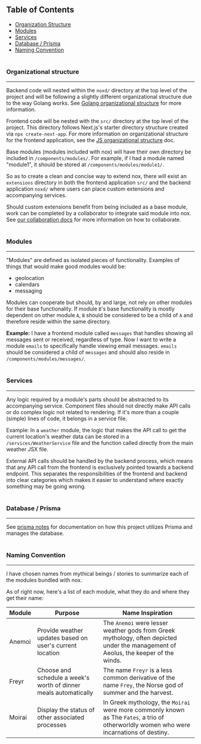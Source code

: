 ## Table of Contents
- [Organization Structure](#organizational-structure)
- [Modules](#modules)
- [Services](#services)
- [Database / Prisma](#database--prisma)
- [Naming Convention](#naming-convention)
<br></br>

### Organizational structure
---
Backend code will nested within the `noxd/` directory at the top level of the project and will be following a slightly different organizational structure due to the way Golang works. See [Golang organizational structure](./golang/organizational-structure.md) for more information.

Frontend code will be nested with the `src/` directory at the top level of the project. This directory follows Next.js's starter directory structure created via `npx create-next-app`. For more information on organizational structure for the frontend application, see the [JS organizational structure](./js/organizational-structure.md) doc.

Base modules (modules included with nox) will have their own directory be included in `/components/modules/`. For example, if I had a module named "module1", it should be stored at `/components/modules/module1/`.

So as to create a clean and concise way to extend nox, there will exist an `extensions` directory in both the frontend application `src/` and the backend application `noxd/` where users can place custom extensions and accompanying services. 

Should custom extensions benefit from being included as a base module, work can be completed by a collaborator to integrate said module into nox. See [our collaboration docs](./collaborating-on-nox.md) for more information on how to collaborate.
<br></br>

### Modules
---
"Modules" are defined as isolated pieces of functionality. Examples of things that would make good modules would be:
- geolocation
- calendars
- messaging

Modules can cooperate but should, by and large, not rely on other modules for their base functionality. If module `B`'s base functionality is mostly dependent on other module `A`, `B` should be considered to be a child of `A` and therefore reside within the same directory.

**Example:** I have a frontend module called `messages` that handles showing all messages sent or received, regardless of type. Now I want to write a module `emails` to specifically handle viewing email messages. `emails` should be considered a child of `messages` and should also reside in `/components/modules/messages/`.
<br></br>

### Services
---
Any logic required by a module's parts should be abstracted to its accompanying service. Component files should not directly make API calls or do complex logic not related to rendering. If it's more than a couple (simple) lines of code, it belongs in a service file.

Example: In a `weather` module, the logic that makes the API call to get the current location's weather data can be stored in a `/services/WeatherService` file and the function called directly from the main weather JSX file.

External API calls should be handled by the backend process, which means that any API call from the frontend is exclusively pointed towards a backend endpoint. This separates the responsibilities of the frontend and backend into clear categories which makes it easier to understand where exactly something may be going wrong.
<br></br>

### Database / Prisma
---
See [prisma notes](./db/prisma-notes.md) for documentation on how this project utilizes Prisma and manages the database.
<br></br>

### Naming Convention
---
I have chosen names from mythical beings / stories to summarize each of the modules bundled with nox.

As of right now, here's a list of each module, what they do and where they get their name:

|   Module   |   Purpose   |   Name Inspiration   |
|     ---    |     ---     |        ----          |
| Anemoi | Provide weather updates based on user's current location | The `Anemoi` were lesser weather gods from Greek mythology, often depicted under the management of Aeolus, the keeper of the winds. |
| Freyr | Choose and schedule a week's worth of dinner meals automatically | The name `Freyr` is a less common derivative of the name `Frey`, the Norse god of summer and the harvest. |
| Moirai | Display the status of other associated processes | In Greek mythology, the `Moirai` were more commonly known as The `Fates`, a trio of otherworldly women who were incarnations of destiny. |

